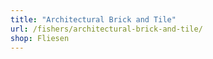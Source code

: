 ```yaml
---
title: "Architectural Brick and Tile"
url: /fishers/architectural-brick-and-tile/
shop: Fliesen
---
```

